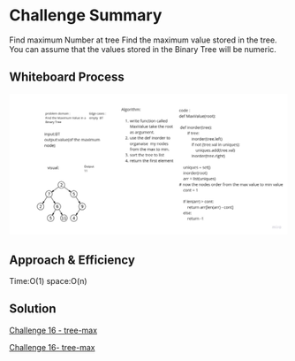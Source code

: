 # Challenge Summary

Find maximum Number at tree
Find the maximum value stored in the tree. You can assume that the values stored in the Binary Tree will be numeric.


## Whiteboard Process
![Challenge 16 - tree-max](Untitled(19).jpg)

## Approach & Efficiency

Time:O(1)
space:O(n)
## Solution

[Challenge 16 - tree-max](./tree_max.py)







[Challenge 16- tree-max](stack_and_queue.py)